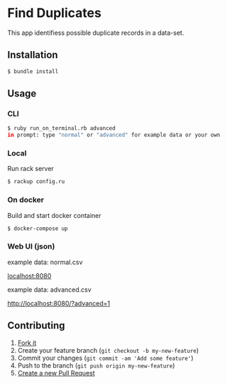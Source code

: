 # Find Duplicates

This app identifiess possible duplicate records in a data-set.

## Installation

```bash
$ bundle install
```

## Usage


### CLI
```bash
$ ruby run_on_terminal.rb advanced
in prompt: type "normal" or "advanced" for example data or your own
```
### Local

Run rack server
```bash
$ rackup config.ru
```

### On docker

Build and start docker container

```bash
$ docker-compose up
```

### Web UI (json)

example data: normal.csv

[localhost:8080](http://localhost:8080)

example data: advanced.csv

[http://localhost:8080/?advanced=1](http://http://localhost:8080/?advanced=1)



## Contributing

1. [Fork it](https://github.com/davidcelis/rack-console/fork)
2. Create your feature branch (`git checkout -b my-new-feature`)
3. Commit your changes (`git commit -am 'Add some feature'`)
4. Push to the branch (`git push origin my-new-feature`)
5. [Create a new Pull Request](https://github.com/ilhanoguzhan/findduplicates/compare)